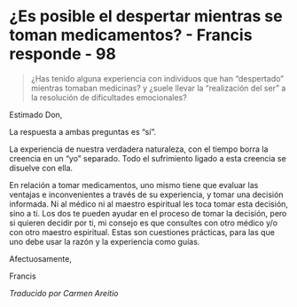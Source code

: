 # ¿Es posible el despertar mientras se toman medicamentos? - Francis responde - 98

>¿Has tenido alguna experiencia con individuos que han “despertado” mientras tomaban medicinas? y ¿suele llevar la “realización del ser” a la resolución de dificultades emocionales?

Estimado Don,

La respuesta a ambas preguntas es “sí”.

La experiencia de nuestra verdadera naturaleza, con el tiempo borra la creencia en un “yo” separado. Todo el sufrimiento ligado a esta creencia se disuelve con ella.

En relación a tomar medicamentos, uno mismo tiene que evaluar las ventajas e inconvenientes a través de su experiencia, y tomar una decisión informada. Ni al médico ni al maestro espiritual les toca tomar esta decisión, sino a ti. Los dos te pueden ayudar en el proceso de tomar la decisión, pero si quieren decidir por ti, mi consejo es que consultes con otro médico y/o con otro maestro espiritual. Estas son cuestiones prácticas, para las que uno debe usar la razón y la experiencia como guías.

Afectuosamente,

Francis

_Traducido por Carmen Areitio_